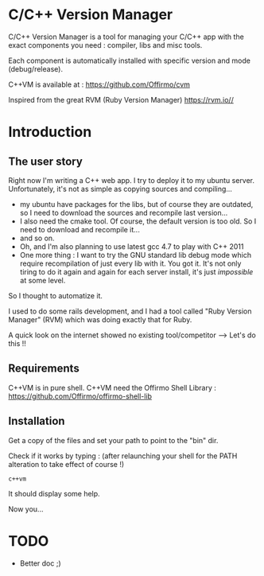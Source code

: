 C/C++ Version Manager
=====================

C/C++ Version Manager is a tool for managing your C/C++ app with the exact components you need : compiler, libs and misc tools.

Each component is automatically installed with specific version and mode (debug/release).

C++VM is available at : https://github.com/Offirmo/cvm

Inspired from the great RVM (Ruby Version Manager) https://rvm.io//


Introduction 
============

The user story
--------------
Right now I'm writing a C++ web app. I try to deploy it to my ubuntu server. Unfortunately, it's not as simple as copying sources and compiling...
- my ubuntu have packages for the libs, but of course they are outdated, so I need to download the sources and recompile last version...
- I also need the cmake tool. Of course, the default version is too old. So I need to download and recompile it...
- and so on.
- Oh, and I'm also planning to use latest gcc 4.7 to play with C++ 2011
- One more thing : I want to try the GNU standard lib debug mode which require recompilation of just every lib with it.
You got it. It's not only tiring to do it again and again for each server install, it's just *impossible* at some level.

So I thought to automatize it.

I used to do some rails development, and I had a tool called "Ruby Version Manager" (RVM) which was doing exactly that for Ruby.

A quick look on the internet showed no existing tool/competitor --> Let's do this !!


Requirements
------------
C++VM is in pure shell.
C++VM need the Offirmo Shell Library  : https://github.com/Offirmo/offirmo-shell-lib

Installation
------------
Get a copy of the files and set your path to point to the "bin" dir.

Check if it works by typing : (after relaunching your shell for the PATH alteration to take effect of course !)

 `c++vm`

It should display some help.

Now you...

TODO
====

- Better doc ;)

